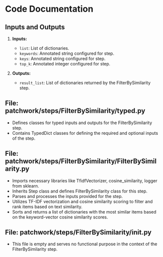 # Code Documentation

## Inputs and Outputs
1. **Inputs:**
   - `list`: List of dictionaries.
   - `keywords`: Annotated string configured for step.
   - `keys`: Annotated string configured for step.
   - `top_k`: Annotated integer configured for step.

2. **Outputs:**
   - `result_list`: List of dictionaries returned by the FilterBySimilarity step.


## File: patchwork/steps/FilterBySimilarity/typed.py

- Defines classes for typed inputs and outputs for the FilterBySimilarity step.
- Contains TypedDict classes for defining the required and optional inputs of the step.
  

## File: patchwork/steps/FilterBySimilarity/FilterBySimilarity.py

- Imports necessary libraries like TfidfVectorizer, cosine_similarity, logger from sklearn.
- Inherits Step class and defines FilterBySimilarity class for this step.
- Parses and processes the inputs provided for the step.
- Utilizes TF-IDF vectorization and cosine similarity scoring to filter and rank items based on text similarity.
- Sorts and returns a list of dictionaries with the most similar items based on the keyword-vector cosine similarity scores.


## File: patchwork/steps/FilterBySimilarity/__init__.py

- This file is empty and serves no functional purpose in the context of the FilterBySimilarity step.